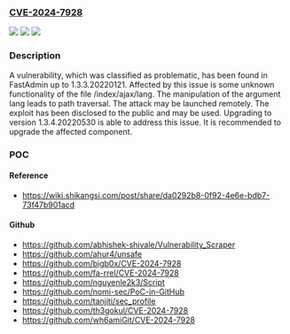 ### [CVE-2024-7928](https://cve.mitre.org/cgi-bin/cvename.cgi?name=CVE-2024-7928)
![](https://img.shields.io/static/v1?label=Product&message=FastAdmin&color=blue)
![](https://img.shields.io/static/v1?label=Version&message=%3D%201.3.3.20220121%20&color=brighgreen)
![](https://img.shields.io/static/v1?label=Vulnerability&message=CWE-22%20Path%20Traversal&color=brighgreen)

### Description

A vulnerability, which was classified as problematic, has been found in FastAdmin up to 1.3.3.20220121. Affected by this issue is some unknown functionality of the file /index/ajax/lang. The manipulation of the argument lang leads to path traversal. The attack may be launched remotely. The exploit has been disclosed to the public and may be used. Upgrading to version 1.3.4.20220530 is able to address this issue. It is recommended to upgrade the affected component.

### POC

#### Reference
- https://wiki.shikangsi.com/post/share/da0292b8-0f92-4e6e-bdb7-73f47b901acd

#### Github
- https://github.com/abhishek-shivale/Vulnerability_Scraper
- https://github.com/ahur4/unsafe
- https://github.com/bigb0x/CVE-2024-7928
- https://github.com/fa-rrel/CVE-2024-7928
- https://github.com/nguyenle2k3/Script
- https://github.com/nomi-sec/PoC-in-GitHub
- https://github.com/tanjiti/sec_profile
- https://github.com/th3gokul/CVE-2024-7928
- https://github.com/wh6amiGit/CVE-2024-7928

